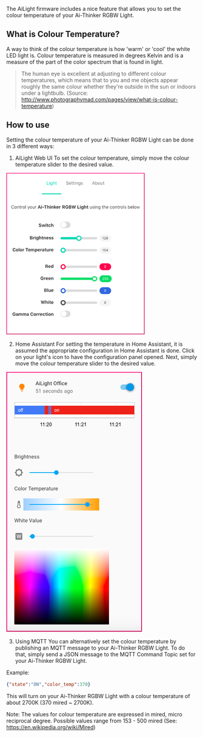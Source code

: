 The AiLight firmware includes a nice feature that allows you to set the colour temperature of your Ai-Thinker RGBW Light.

## What is Colour Temperature?
A way to think of the colour temperature is how 'warm' or 'cool' the white LED light is. Colour temperature is measured in degrees Kelvin and is a measure of the part of the color spectrum that is found in light.

> The human eye is excellent at adjusting to different colour temperatures, which means that to you and me objects appear roughly the same colour whether they're outside in the sun or indoors under a lightbulb.
(Source: <http://www.photographymad.com/pages/view/what-is-colour-temperature>)

## How to use
Setting the colour temperature of your Ai-Thinker RGBW Light can be done in 3 different ways:

1. AiLight Web UI
To set the colour temperature, simply move the colour temperature slider to the desired value.

![AiLight - Light Controls](images/ailight_light.png)

2. Home Assistant
For setting the temperature in Home Assistant, it is assumed the appropriate configuration in Home Assistant is done. Click on your light's icon to have the configuration panel opened. Next, simply move the colour temperature slider to the desired value.

![AiLight - Home Assistant](images/ailight_ha.png)

3. Using MQTT
You can alternatively set the colour temperature by publishing an MQTT message to your Ai-Thinker RGBW Light. To do that, simply send a JSON message to the MQTT Command Topic set for your Ai-Thinker RGBW Light.

Example:
``` JSON
{"state":"ON","color_temp":370}
```

This will turn on your Ai-Thinker RGBW Light with a colour temperature of about 2700K (370 mired ~ 2700K).

Note: The values for colour temperature are expressed in mired, micro reciprocal degree. Possible values range from 153 - 500 mired (See: <https://en.wikipedia.org/wiki/Mired>)
